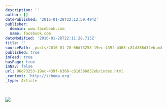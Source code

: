 ```yaml
---
description: ''
author: []
datePublished: '2016-01-28T22:12:59.494Z'
publisher:
  domain: www.facebook.com
  name: facebook.com
dateModified: '2016-01-28T22:11:28.713Z'
title: ''
sourcePath: _posts/2016-01-28-06d73253-19ec-439f-b368-c81d386d32eb.md
published: true
inFeed: true
hasPage: true
inNav: false
url: 06d73253-19ec-439f-b368-c81d386d32eb/index.html
_context: 'http://schema.org'
_type: Article

---
```

![](https://scontent-sjc2-1.xx.fbcdn.net/hphotos-xap1/t31.0-8/1487876_10202377435173219_687282111_o.jpg)